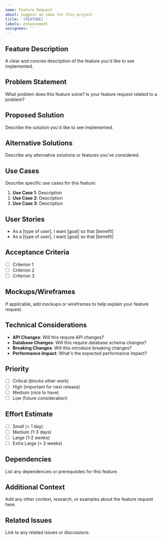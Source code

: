 ```yaml
---
name: Feature Request
about: Suggest an idea for this project
title: '[FEATURE] '
labels: enhancement
assignees: ''
---
```


## Feature Description

A clear and concise description of the feature you'd like to see implemented.

## Problem Statement

What problem does this feature solve? Is your feature request related to a problem?

## Proposed Solution

Describe the solution you'd like to see implemented.

## Alternative Solutions

Describe any alternative solutions or features you've considered.

## Use Cases

Describe specific use cases for this feature:

1. **Use Case 1**: Description
2. **Use Case 2**: Description
3. **Use Case 3**: Description

## User Stories

- As a [type of user], I want [goal] so that [benefit]
- As a [type of user], I want [goal] so that [benefit]

## Acceptance Criteria

- [ ] Criterion 1
- [ ] Criterion 2
- [ ] Criterion 3

## Mockups/Wireframes

If applicable, add mockups or wireframes to help explain your feature request.

## Technical Considerations

- **API Changes**: Will this require API changes?
- **Database Changes**: Will this require database schema changes?
- **Breaking Changes**: Will this introduce breaking changes?
- **Performance Impact**: What's the expected performance impact?

## Priority

- [ ] Critical (blocks other work)
- [ ] High (important for next release)
- [ ] Medium (nice to have)
- [ ] Low (future consideration)

## Effort Estimate

- [ ] Small (< 1 day)
- [ ] Medium (1-3 days)
- [ ] Large (1-2 weeks)
- [ ] Extra Large (> 2 weeks)

## Dependencies

List any dependencies or prerequisites for this feature.

## Additional Context

Add any other context, research, or examples about the feature request here.

## Related Issues

Link to any related issues or discussions.